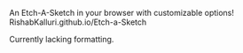 An Etch-A-Sketch in your browser with customizable options! RishabKalluri.github.io/Etch-a-Sketch

Currently lacking formatting.
